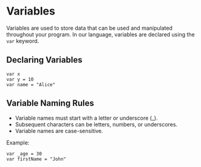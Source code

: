 # Variables

Variables are used to store data that can be used and manipulated throughout your program. In our language, variables are declared using the `var` keyword.

## Declaring Variables

```our_language
var x
var y = 10
var name = "Alice"
```

## Variable Naming Rules

- Variable names must start with a letter or underscore (_).
- Subsequent characters can be letters, numbers, or underscores.
- Variable names are case-sensitive.

Example:

```our_language
var _age = 30
var firstName = "John"
```
